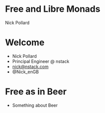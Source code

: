 # Free and Libre Monads
Nick Pollard

# Welcome

* Nick Pollard 
* Principal Engineer @ nstack
* nick@nstack.com
* @Nick_enGB

# Free as in Beer
* Something about Beer
